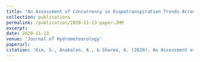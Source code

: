 ```yaml
---
title: "An Assessment of Concurrency in Evapotranspiration Trends Across Multiple Global Datasets"
collection: publications
permalink: /publication/2020-11-13-paper-JHM
excerpt: 
date: 2020-11-13
venue: 'Journal of Hydrometeorology'
paperurl:
citation: 'Kim, S., Anabalon, A., & Sharma, A. (2020). An Assessment of Concurrency in Evapotranspiration Trends Across Multiple Global Datasets. ,<i>Journal of Hydrometeorology</i>, 1-50.[Link](https://journals.ametsoc.org/jhm/article/doi/10.1175/JHM-D-20-0059.1/355548).'
---
```

